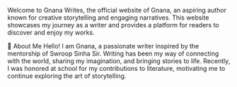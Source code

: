 Welcome to Gnana Writes, the official website of Gnana, an aspiring author known for creative storytelling and engaging narratives. This website showcases my journey as a writer and provides a platform for readers to discover and enjoy my works.

🌟 About Me
Hello! I am Gnana, a passionate writer inspired by the mentorship of Swroop Sinha Sir. Writing has been my way of connecting with the world, sharing my imagination, and bringing stories to life. Recently, I was honored at school for my contributions to literature, motivating me to continue exploring the art of storytelling.

